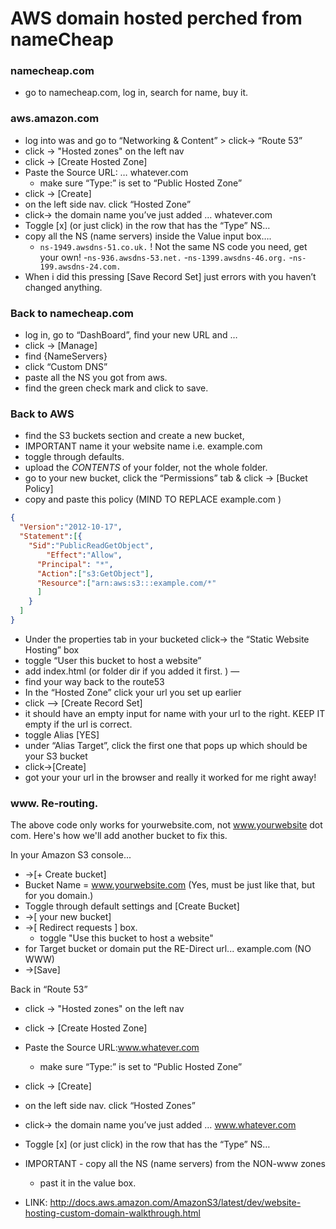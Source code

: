 # AWS domain hosted perched from nameCheap

### namecheap.com
- go to namecheap.com, log in, search for name, buy it.

### aws.amazon.com
- log into was and go to “Networking & Content” > click-> “Route 53”
- click -> "Hosted zones" on the left nav
- click -> [Create Hosted Zone]
- Paste the Source URL: … whatever.com
  - make sure “Type:” is set to “Public Hosted Zone”
- click -> [Create]
- on the left side nav. click “Hosted Zone”
- click-> the domain name you’ve just added … whatever.com
- Toggle [x] (or just click) in the row that has the “Type” NS…
- copy all the NS (name servers) inside the Value input box….
  - `ns-1949.awsdns-51.co.uk.` ! Not the same NS code you need, get your own!
  -`ns-936.awsdns-53.net.`
  -`ns-1399.awsdns-46.org.`
  -`ns-199.awsdns-24.com.`
- When i did this pressing [Save Record Set] just errors with  you haven’t changed anything.

### Back to namecheap.com
- log in, go to “DashBoard”, find your new URL and …
- click -> [Manage]
- find {NameServers}
- click “Custom DNS”
- paste all the NS you got from aws.
- find the green check mark and click to save.


### Back to AWS
- find the S3 buckets section and create a new bucket,
- IMPORTANT name it your website name i.e. example.com
- toggle through defaults.
- upload the *CONTENTS* of your folder, not the whole folder.
- go to your new bucket, click the “Permissions” tab & click -> [Bucket Policy]
- copy and paste this policy (MIND TO REPLACE example.com )
```JSON
{
  "Version":"2012-10-17",
  "Statement":[{
	"Sid":"PublicReadGetObject",
        "Effect":"Allow",
	  "Principal": "*",
      "Action":["s3:GetObject"],
      "Resource":["arn:aws:s3:::example.com/*"
      ]
    }
  ]
}
```
- Under the properties tab in your bucketed click-> the “Static Website Hosting” box
- toggle “User this bucket to host a website”
- add index.html (or folder dir if you added it first. )
—
- find your way back to the route53
- In the “Hosted Zone” click your url you set up earlier
- click —> [Create Record Set]
- it should have an empty input for name with your url to the right. KEEP IT empty if the url is correct.
- toggle Alias [YES]
- under “Alias Target”, click the first one that pops up which should be your S3 bucket
- click->[Create]
- got your your url in the browser and really it worked for me right away!

### www. Re-routing.
The above code only works for yourwebsite.com, not www.yourwebsite dot com. Here's how we'll add another bucket to fix this.

In your Amazon S3 console...
- ->[+ Create bucket]
- Bucket Name = www.yourwebsite.com (Yes, must be just like that, but for you domain.)
- Toggle through default settings and [Create Bucket]
- ->[ your new bucket]
- ->[ Redirect requests ] box.
  - toggle "Use this bucket to host a website"
- for Target bucket or domain put the RE-Direct url... example.com (NO WWW)
- ->[Save]

Back in “Route 53”
- click -> "Hosted zones" on the left nav
- click -> [Create Hosted Zone]
- Paste the Source URL:www.whatever.com
  - make sure “Type:” is set to “Public Hosted Zone”
- click -> [Create]
- on the left side nav. click “Hosted Zones”
- click-> the domain name you’ve just added … www.whatever.com
- Toggle [x] (or just click) in the row that has the “Type” NS…
- IMPORTANT - copy all the NS (name servers) from the NON-www zones
  - past it in the value box.

- LINK: http://docs.aws.amazon.com/AmazonS3/latest/dev/website-hosting-custom-domain-walkthrough.html
